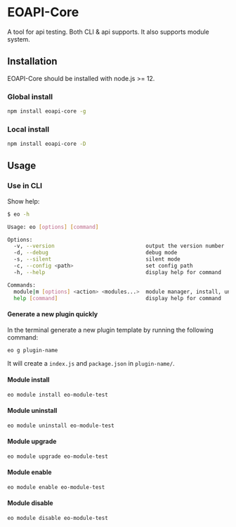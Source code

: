 # EOAPI-Core

A tool for api testing. Both CLI & api supports. It also supports module system.

## Installation

EOAPI-Core should be installed with node.js >= 12.

### Global install

```bash
npm install eoapi-core -g
```

### Local install

```bash
npm install eoapi-core -D
```

## Usage

### Use in CLI

Show help:

```bash
$ eo -h

Usage: eo [options] [command]

Options:
  -v, --version                             output the version number
  -d, --debug                               debug mode
  -s, --silent                              silent mode
  -c, --config <path>                       set config path
  -h, --help                                display help for command

Commands:
  module|m [options] <action> <modules...>  module manager, install, uninstall, upgrade, enable, disable modules.
  help [command]                            display help for command
```

#### Generate a new plugin quickly

In the terminal generate a new plugin template by running the following command:

```bash
eo g plugin-name
```

It will create a `index.js` and `package.json` in `plugin-name/`.

#### Module install

```bash
eo module install eo-module-test
```

#### Module uninstall

```bash
eo module uninstall eo-module-test
```

#### Module upgrade

```bash
eo module upgrade eo-module-test
```

#### Module enable

```bash
eo module enable eo-module-test
```

#### Module disable

```bash
eo module disable eo-module-test
```

